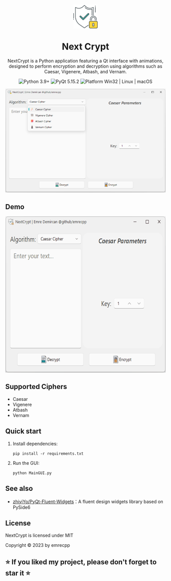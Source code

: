 <p align="center">
  <img width="15%" align="center" src="Ui/img/logo.png" alt="logo">
</p>
  <h1 align="center">
  Next Crypt
</h1>
<p align="center">
  NextCrypt is a Python application featuring a Qt interface with animations, designed to perform encryption and decryption using algorithms such as Caesar, Vigenere, Atbash, and Vernam.
</p>

<p align="center">

  <a style="text-decoration:none">
    <img src="https://img.shields.io/badge/Python-3.x-blue.svg?color=00B16A" alt="Python 3.9+"/>
  </a>

  <a style="text-decoration:none">
    <img src="https://img.shields.io/badge/PySide-6+-blue?color=00B16A" alt="PyQt 5.15.2"/>
  </a>

  <a style="text-decoration:none">
    <img src="https://img.shields.io/badge/Platform-Win32%20|%20Linux%20|%20macOS-blue?color=00B16A" alt="Platform Win32 | Linux | macOS"/>
  </a>
</p>
<div align="center">
  <img src="docs/assets/NextCrypt.png">
</div>

## Demo
<div align="center">
  
  <img src="docs/assets/Demo.gif" width="604" height="491">

</div>

## Supported Ciphers
* Caesar
* Vigenere
* Atbash
* Vernam

## Quick start
1. Install dependencies:

    ```shell
    pip install -r requirements.txt
    ```

2. Run the GUI:
      ```shell
    python MainGUI.py
    ```

## See also
- [zhiyiYo/PyQt-Fluent-Widgets](https://github.com/zhiyiYo/PyQt-Fluent-Widgets/tree/PySide6)：A fluent design widgets library based on PySide6

## License

NextCrypt is licensed under MIT

Copyright © 2023 by emrecpp



## ⭐ If you liked my project, please don't forget to star it ⭐ 